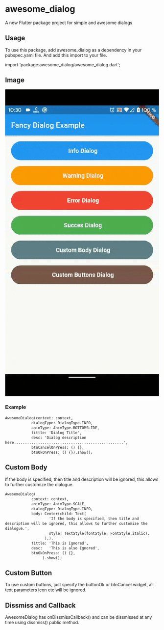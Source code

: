 # awesome_dialog

A new Flutter package project for simple and awesome dialogs

## Usage

To use this package, add awesome_dialog as a dependency in your pubspec.yaml file.
And add this import to your file.

import 'package:awesome_dialog/awesome_dialog.dart';

## Image
![alt text](doc/gif.gif)

### Example

```
AwesomeDialog(context: context,
            dialogType: DialogType.INFO,
            animType: AnimType.BOTTOMSLIDE,
            tittle: 'Dialog Title',
            desc: 'Dialog description here..................................................',
            btnCancelOnPress: () {},
            btnOkOnPress: () {}).show();
```
## Custom Body

If the body is specified, then title and description will be ignored, this allows to further customize the dialogue.

```
AwesomeDialog(
            context: context,
            animType: AnimType.SCALE,
            dialogType: DialogType.INFO,
            body: Center(child: Text(
                    'If the body is specified, then title and description will be ignored, this allows to further customize the dialogue.',
                    style: TextStyle(fontStyle: FontStyle.italic),
                  ),),
            tittle: 'This is Ignored',
            desc:   'This is also Ignored',
            btnOkOnPress: () {},
                 ).show();
```

## Custom Button

To use custom buttons, just specify the buttonOk or btnCancel widget, all text parameters icon etc will be ignored.

## Dissmiss and Callback

AwesomeDialog has onDissmissCallback() and can be dissmissed at any time using dissmiss() public method.





